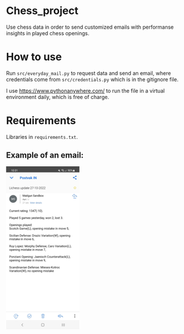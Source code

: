 # Chess_project
Use chess data in order to send customized emails with performanse insights in played chess openings. 

# How to use
Run `src/everyday_mail.py` to request data and send an email, where credentials come from `src/credentials.py` which is in the gitignore file. 

I use https://www.pythonanywhere.com/ to run the file in a virtual environment daily, which is free of charge.

# Requirements
Libraries in `requirements.txt`.

## Example of an email:
<img src="https://github.com/Gerrritvt/Chess_project/blob/main/image/screenshot.jpeg?raw=true" width="200"/>